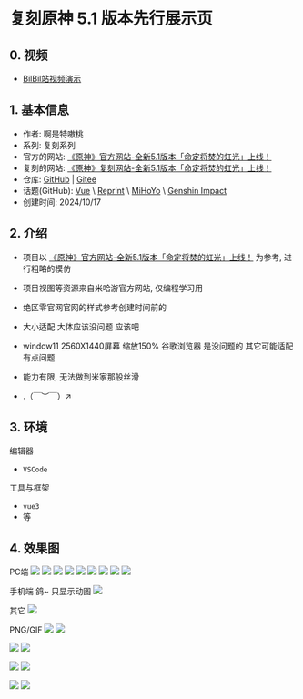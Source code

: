 # 复刻原神 5.1 版本先行展示页

## 0. 视频

- [BilBil站视频演示](https://www.bilibili.com/video/BV17byZYLE1T/)

## 1. 基本信息

- 作者: 啊是特嗷桃
- 系列: 复刻系列
- 官方的网站: [《原神》官方网站-全新5.1版本「命定将焚的虹光」上线！](https://ys.mihoyo.com/)
- 复刻的网站: [《原神》复刻网站-全新5.1版本「命定将焚的虹光」上线！](https://gmcy2020.github.io/Reprint-GenshinImpact-5.1/)
- 仓库: [GitHub](https://github.com/GMCY2020/Reprint-GenshinImpact-5.1) | [Gitee](https://gitee.com/GMCY2020/Reprint-GenshinImpact-5.1)
- 话题(GitHub): [Vue](https://github.com/topics/vue) \ [Reprint](https://github.com/topics/reprint) \ [MiHoYo](https://github.com/topics/mihoyo) \ [Genshin Impact](https://github.com/topics/genshin-impact)
- 创建时间: 2024/10/17

## 2. 介绍

- 项目以 [《原神》官方网站-全新5.1版本「命定将焚的虹光」上线！](https://ys.mihoyo.com/) 为参考, 进行粗略的模仿
- 项目视图等资源来自米哈游官方网站, 仅编程学习用
- 绝区零官网官网的样式参考创建时间前的
- 大小适配 大体应该没问题 应该吧
- window11 2560X1440屏幕 缩放150% 谷歌浏览器 是没问题的 其它可能适配有点问题
- 能力有限, 无法做到米家那般丝滑

- .（￣︶￣）↗

## 3. 环境

编辑器

- `VSCode`

工具与框架

- `vue3`
- 等

## 4. 效果图

PC端
![](docs/md-01.png)
![](docs/md-02.png)
![](docs/md-03.png)
![](docs/md-04.png)
![](docs/md-05.png)
![](docs/md-06.png)
![](docs/md-07.png)
![](docs/md-08.png)
![](docs/md-09.png)

手机端 鸽~ 只显示动图
![](docs/md-10.png)

其它
![](docs/md-11.png)

PNG/GIF
![](docs/xinuoning.png)
![](docs/xinuoning.gif)

![](docs/qianzhi.png)
![](docs/qianzhi.gif)

![](docs/naxida.png)
![](docs/naxida.gif)

![](docs/hutao.png)
![](docs/hutao.gif)


